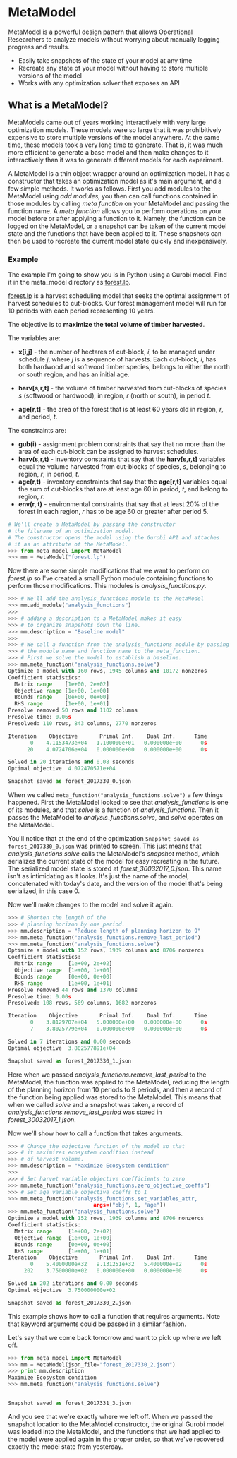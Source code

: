 # MetaModel



MetaModel is a powerful design pattern that allows Operational Researchers to analyze models without worrying about manually logging progress and results.

  - Easily take snapshots of the state of your model at any time
  - Recreate any state of your model without having to store multiple versions of the  model
  - Works with any optimization solver that exposes an API

## What is a MetaModel?

MetaModels came out of years working interactively with very large optimization models. These models were so large that it was prohibitively expensive to store multiple versions of the model anywhere. At the same time, these models took a very long time to generate. That is, it was much more efficient to generate a base model and then make changes to it interactively than it was to generate different models for each experiment. 

A MetaModel is a thin object wrapper around an optimization model. It has a constructor that takes an optimization model as it's main argument, and a few simple methods. It works as follows. First you add modules to the MetaModel using *add modules*, you then can call functions contained in those modules by calling *meta function* on your MetaModel and passing the function name. A *meta function* allows you to perform operations on your model before or after applying a function to it. Namely, the function can be logged on the MetaModel, or a snapshot can be taken of the current model state and the functions that have been applied to it. These snapshots can then be used to recreate the current model state quickly and inexpensively.

### Example
The example I'm going to show you is in Python using a Gurobi model. Find it in the meta_model directory as [forest.lp](https://github.com/AndrewBMartin/pygurobi/blob/master/pygurobi/forest.lp). 

[forest.lp](https://github.com/AndrewBMartin/pygurobi/blob/master/pygurobi/forest.lp) is a harvest scheduling model that seeks the optimal assignment of harvest schedules to cut-blocks. Our forest management model will run for 10 periods with each period representing 10 years. 

The objective is to **maximize the total volume of timber harvested**.

The variables are: 

* **x[i,j]** - the number of hectares of cut-block, *i*, to be managed under schedule *j*, where *j* is a sequence of harvests. Each cut-block, *i*, has both hardwood and softwood timber species, belongs to either the north or south region, and has an initial age.

* **harv[s,r,t]** - the volume of timber harvested from cut-blocks of species *s* (softwood or hardwood), in region, *r* (north or south), in period *t*. 

* **age[r,t]** - the area of the forest that is at least 60 years old in region, *r*, and period, *t*.

The constraints are:

* **gub(i)** - assignment problem constraints that say that no more than the area of each cut-block can be assigned to harvest schedules.
* **harv(s,r,t)** - inventory constraints that say that the **harv[s,r,t]** variables equal the volume harvested from cut-blocks of species, *s*, belonging to region, *r*, in period, *t*.
* **age(r,t)** - inventory constraints that say that the **age[r,t]** variables equal the sum of cut-blocks that are at least age 60 in period, *t*, and belong to region, *r*.
* **env(r, t)** - environmental constraints that say that at least 20% of the forest in each region, *r* has to be age 60 or greater after period 5.

```python
# We'll create a MetaModel by passing the constructor 
# the filename of an optimization model. 
# The constructor opens the model using the Gurobi API and attaches
# it as an attribute of the MetaModel.
>>> from meta_model import MetaModel
>>> mm = MetaModel("forest.lp")
```

Now there are some simple modifications that we want to perform on *forest.lp* so I've created a small Python module containing functions to perform those modifications. This modules is *analysis_functions.py*.

```python
>>> # We'll add the analysis_functions module to the MetaModel
>>> mm.add_module("analysis_functions")
>>>
>>> # adding a description to a MetaModel makes it easy 
>>> # to organize snapshots down the line.
>>> mm.description = "Baseline model"
>>>
>>> # We call a function from the analysis_functions module by passing
>>> # the module name and function name to the meta_function.
>>> # First we solve the model to establish a baseline.
>>> mm.meta_function("analysis_functions.solve")
Optimize a model with 160 rows, 1945 columns and 10172 nonzeros
Coefficient statistics:
  Matrix range    [1e+00, 2e+02]
  Objective range [1e+00, 1e+00]
  Bounds range    [0e+00, 0e+00]
  RHS range       [1e+00, 1e+01]
Presolve removed 50 rows and 1102 columns
Presolve time: 0.06s
Presolved: 110 rows, 843 columns, 2770 nonzeros

Iteration    Objective       Primal Inf.    Dual Inf.      Time
       0    4.1153473e+04   1.100000e+01   0.000000e+00      0s
      20    4.0724706e+04   0.000000e+00   0.000000e+00      0s

Solved in 20 iterations and 0.08 seconds
Optimal objective  4.072470571e+04

Snapshot saved as forest_2017330_0.json
```

When we called ```meta_function("analysis_functions.solve")``` a few things happened. First the MetaModel looked to see that *analysis_functions* is one of its modules, and that *solve* is a function of *analysis_functions*. Then it passes the MetaModel to *analysis_functions.solve*, and *solve* operates on the MetaModel.

You'll notice that at the end of the optimization ```Snapshot saved as forest_2017330_0.json``` was printed to screen. This just means that *analysis_functions.solve* calls the MetaModel's *snapshot* method, which serializes the current state of the model for easy recreating in the future. The serialized model state is stored at *forest_30032017_0.json*. This name isn't as intimidating as it looks. It's just the name of the model, concatenated with today's date, and the version of the model that's being serialized, in this case 0.

Now we'll make changes to the model and solve it again.

```python
>>> # Shorten the length of the 
>>> # planning horizon by one period.
>>> mm.description = "Reduce length of planning horizon to 9"
>>> mm.meta_function("analysis_functions.remove_last_period")
>>> mm.meta_function("analysis_functions.solve")
Optimize a model with 152 rows, 1939 columns and 8706 nonzeros
Coefficient statistics:
  Matrix range     [1e+00, 2e+02]
  Objective range  [1e+00, 1e+00]
  Bounds range     [0e+00, 0e+00]
  RHS range        [1e+00, 1e+01]
Presolve removed 44 rows and 1370 columns
Presolve time: 0.00s
Presolved: 108 rows, 569 columns, 1682 nonzeros

Iteration    Objective       Primal Inf.    Dual Inf.      Time
       0    3.8129707e+04   5.000000e+00   0.000000e+00      0s
       7    3.8025779e+04   0.000000e+00   0.000000e+00      0s

Solved in 7 iterations and 0.00 seconds
Optimal objective  3.802577891e+04

Snapshot saved as forest_2017330_1.json
```

Here when we passed *analysis_functions.remove_last_period* to the MetaModel, the function was applied to the MetaModel, reducing the length of the planning horizon from 10 periods to 9 periods, and then a record of the function being applied was stored to the MetaModel. This means that when we called *solve* and a snapshot was taken, a record of *analysis_functions.remove_last_period* was stored in *forest_30032017_1.json*.

Now we'll show how to call a function that takes arguments.

```python
>>> # Change the objective function of the model so that
>>> # it maximizes ecosystem condition instead
>>> # of harvest volume.
>>> mm.description = "Maximize Ecosystem condition"
>>>
>>> # Set harvet variable objective coefficients to zero
>>> mm.meta_function("analysis_functions.zero_objective_coeffs")
>>> # Set age variable objective coeffs to 1
>>> mm.meta_function("analysis_functions.set_variables_attr, 
                           args=("obj", 1, "age"))
>>> mm.meta_function("analysis_functions.solve")
Optimize a model with 152 rows, 1939 columns and 8706 nonzeros
Coefficient statistics:
  Matrix range     [1e+00, 2e+02]
  Objective range  [1e+00, 1e+00]
  Bounds range     [0e+00, 0e+00]
  RHS range        [1e+00, 1e+01]
Iteration    Objective       Primal Inf.    Dual Inf.      Time
       0    5.4000000e+32   9.131251e+32   5.400000e+02      0s
     202    3.7500000e+02   0.000000e+00   0.000000e+00      0s

Solved in 202 iterations and 0.00 seconds
Optimal objective  3.750000000e+02

Snapshot saved as forest_2017330_2.json
```

This example shows how to call a function that requires arguments. Note that keyword arguments could be passed in a similar fashion.

Let's say that we come back tomorrow and want to pick up where we left off.

```python
>>> from meta_model import MetaModel
>>> mm = MetaModel(json_file="forest_2017330_2.json")
>>> print mm.description
Maximize Ecosystem condition
>>> mm.meta_function("analysis_functions.solve")


Snapshot saved as forest_2017331_3.json
```

And you see that we're exactly where we left off. When we passed the snapshot location to the MetaModel constructor, the original Gurobi model was loaded into the MetaModel, and the functions that we had applied to the model were applied again in the proper order, so that we've recovered exactly the model state from yesterday.



